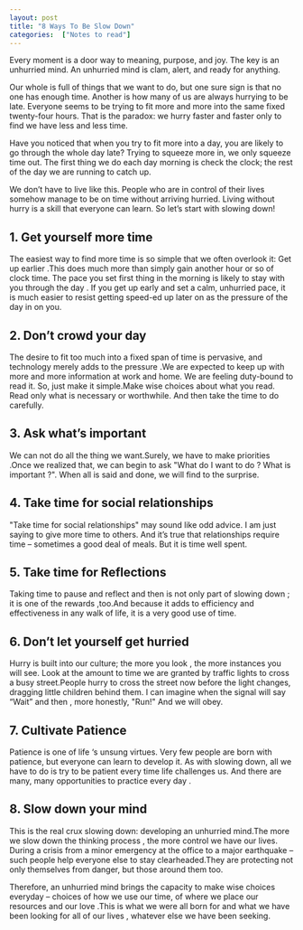 ```yaml
---
layout: post
title: "8 Ways To Be Slow Down"
categories:  ["Notes to read"]
---
```


Every moment is a door way to meaning, purpose, and joy. The key is an  unhurried mind. An  unhurried mind is clam, alert, and ready for anything.

Our whole is full of things that we want to do, but one sure sign is that no one has enough time. Another is how many of us are always hurrying to be late. Everyone seems to be trying to fit more and more into the same fixed twenty-four hours. That is the paradox: we hurry faster and faster only to find we have less and less time.
<!-- more -->

Have you noticed that when you try to fit more into a day, you are likely to go through the whole day late? Trying to squeeze more in, we only squeeze time out. The first thing we do each day morning is check the clock; the rest of the day we are running to catch up.

We don’t have to live like this. People who are in control of their lives somehow manage to be on time without arriving hurried. Living without hurry is a skill that everyone can learn. So let’s start with slowing down!

## 1. Get yourself more time


The easiest way to find more time is so simple that we often overlook it: Get up earlier .This does much more than simply gain another hour or so of clock time. The pace you set first thing in the morning is likely to stay with you through the day . If you get up early and set a calm, unhurried pace, it is much easier to resist getting speed-ed up later on as the pressure of the day in on you.


## 2. Don’t crowd your day


The desire to fit too much into a fixed span of time is pervasive, and technology merely adds to the pressure .We are expected to keep up with more and more information at work and home. We are feeling duty-bound  to read it. So, just make it simple.Make wise choices about what you read. Read only what is necessary or worthwhile. And then take the time to do carefully.


## 3. Ask what’s important


We can not do all the thing we want.Surely, we have to make priorities .Once we realized that, we can begin to ask "What do I want to do ? What is important ?". When all is said and done, we will find to the surprise.

## 4. Take time for social relationships

"Take time for social relationships" may sound like odd advice. I am just saying to give more time to others. And it’s true that relationships require time – sometimes a good deal of meals. But it is time well spent.


## 5. Take time for Reflections


Taking time to pause and reflect and then is not only part of slowing down ; it is one of the rewards ,too.And because it adds to efficiency and effectiveness in any walk of life, it is a very good use of time.


## 6. Don’t let yourself get hurried


Hurry is built into our culture; the more you look , the more instances you will see. Look at the amount to time we are granted by traffic lights to cross a busy street.People hurry to cross  the street now before the light changes, dragging little children  behind them. I can imagine when the signal will say “Wait” and then , more honestly, "Run!" And we will obey.


## 7. Cultivate Patience


Patience is one of life ‘s unsung virtues. Very few people are born with patience, but everyone can learn to develop it. As with slowing down, all we have to do is try to be patient every time life challenges us. And there are many, many opportunities to practice every day .


## 8. Slow down your mind


This is the real crux slowing down: developing an unhurried mind.The more we slow down the thinking process , the more control we have our lives. During a crisis from a minor emergency at the office to a major earthquake – such people help everyone else to stay clearheaded.They are protecting not only themselves from danger, but those around them too.

Therefore, an unhurried mind brings the capacity to make wise choices everyday – choices of how we use our time, of where we place our resources and our love .This is what we were all born for and what we have been looking for all of our lives , whatever else we have been seeking.
